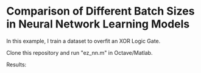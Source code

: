 # Comparison of Different Batch Sizes in Neural Network Learning Models

In this example, I train a dataset to overfit an XOR Logic Gate.

Clone this repository and run "ez_nn.m" in Octave/Matlab.

Results:

